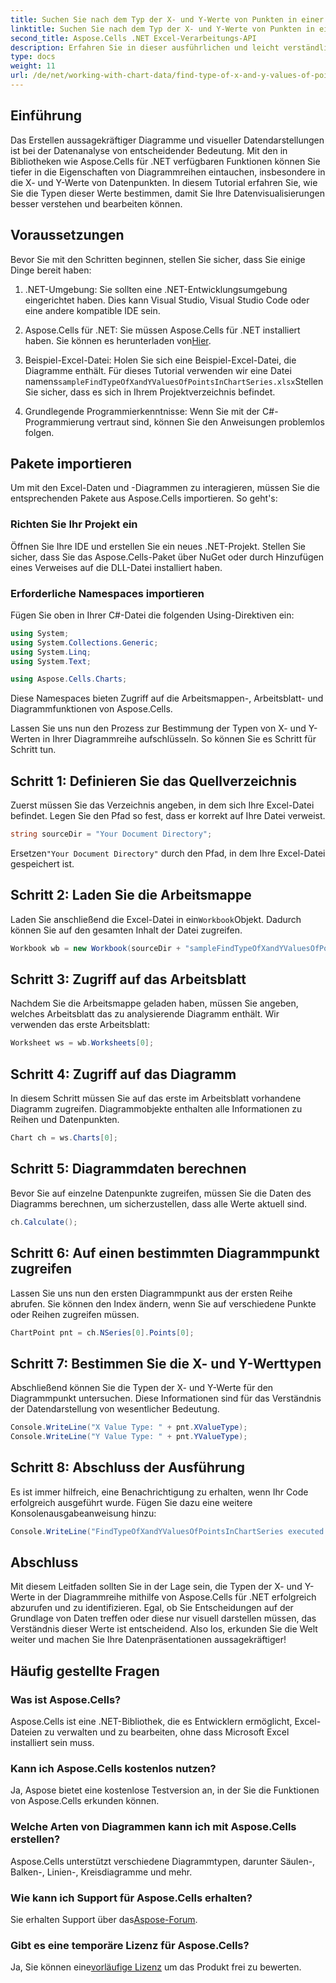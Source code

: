 ```yaml
---
title: Suchen Sie nach dem Typ der X- und Y-Werte von Punkten in einer Diagrammreihe
linktitle: Suchen Sie nach dem Typ der X- und Y-Werte von Punkten in einer Diagrammreihe
second_title: Aspose.Cells .NET Excel-Verarbeitungs-API
description: Erfahren Sie in dieser ausführlichen und leicht verständlichen Anleitung, wie Sie mit Aspose.Cells für .NET die Typen von X- und Y-Werten in Diagrammreihen finden.
type: docs
weight: 11
url: /de/net/working-with-chart-data/find-type-of-x-and-y-values-of-points-in-chart-series/
---
```

## Einführung

Das Erstellen aussagekräftiger Diagramme und visueller Datendarstellungen ist bei der Datenanalyse von entscheidender Bedeutung. Mit den in Bibliotheken wie Aspose.Cells für .NET verfügbaren Funktionen können Sie tiefer in die Eigenschaften von Diagrammreihen eintauchen, insbesondere in die X- und Y-Werte von Datenpunkten. In diesem Tutorial erfahren Sie, wie Sie die Typen dieser Werte bestimmen, damit Sie Ihre Datenvisualisierungen besser verstehen und bearbeiten können.

## Voraussetzungen

Bevor Sie mit den Schritten beginnen, stellen Sie sicher, dass Sie einige Dinge bereit haben:

1. .NET-Umgebung: Sie sollten eine .NET-Entwicklungsumgebung eingerichtet haben. Dies kann Visual Studio, Visual Studio Code oder eine andere kompatible IDE sein.
   
2.  Aspose.Cells für .NET: Sie müssen Aspose.Cells für .NET installiert haben. Sie können es herunterladen von[Hier](https://releases.aspose.com/cells/net/).

3.  Beispiel-Excel-Datei: Holen Sie sich eine Beispiel-Excel-Datei, die Diagramme enthält. Für dieses Tutorial verwenden wir eine Datei namens`sampleFindTypeOfXandYValuesOfPointsInChartSeries.xlsx`Stellen Sie sicher, dass es sich in Ihrem Projektverzeichnis befindet.

4. Grundlegende Programmierkenntnisse: Wenn Sie mit der C#-Programmierung vertraut sind, können Sie den Anweisungen problemlos folgen.

## Pakete importieren

Um mit den Excel-Daten und -Diagrammen zu interagieren, müssen Sie die entsprechenden Pakete aus Aspose.Cells importieren. So geht's:

### Richten Sie Ihr Projekt ein

Öffnen Sie Ihre IDE und erstellen Sie ein neues .NET-Projekt. Stellen Sie sicher, dass Sie das Aspose.Cells-Paket über NuGet oder durch Hinzufügen eines Verweises auf die DLL-Datei installiert haben.

### Erforderliche Namespaces importieren

Fügen Sie oben in Ihrer C#-Datei die folgenden Using-Direktiven ein:

```csharp
using System;
using System.Collections.Generic;
using System.Linq;
using System.Text;

using Aspose.Cells.Charts;
```

Diese Namespaces bieten Zugriff auf die Arbeitsmappen-, Arbeitsblatt- und Diagrammfunktionen von Aspose.Cells.

Lassen Sie uns nun den Prozess zur Bestimmung der Typen von X- und Y-Werten in Ihrer Diagrammreihe aufschlüsseln. So können Sie es Schritt für Schritt tun.

## Schritt 1: Definieren Sie das Quellverzeichnis

Zuerst müssen Sie das Verzeichnis angeben, in dem sich Ihre Excel-Datei befindet. Legen Sie den Pfad so fest, dass er korrekt auf Ihre Datei verweist.

```csharp
string sourceDir = "Your Document Directory";
```

 Ersetzen`"Your Document Directory"` durch den Pfad, in dem Ihre Excel-Datei gespeichert ist.

## Schritt 2: Laden Sie die Arbeitsmappe

 Laden Sie anschließend die Excel-Datei in ein`Workbook`Objekt. Dadurch können Sie auf den gesamten Inhalt der Datei zugreifen.

```csharp
Workbook wb = new Workbook(sourceDir + "sampleFindTypeOfXandYValuesOfPointsInChartSeries.xlsx");
```

## Schritt 3: Zugriff auf das Arbeitsblatt

Nachdem Sie die Arbeitsmappe geladen haben, müssen Sie angeben, welches Arbeitsblatt das zu analysierende Diagramm enthält. Wir verwenden das erste Arbeitsblatt:

```csharp
Worksheet ws = wb.Worksheets[0];
```

## Schritt 4: Zugriff auf das Diagramm

In diesem Schritt müssen Sie auf das erste im Arbeitsblatt vorhandene Diagramm zugreifen. Diagrammobjekte enthalten alle Informationen zu Reihen und Datenpunkten.

```csharp
Chart ch = ws.Charts[0];
```

## Schritt 5: Diagrammdaten berechnen

Bevor Sie auf einzelne Datenpunkte zugreifen, müssen Sie die Daten des Diagramms berechnen, um sicherzustellen, dass alle Werte aktuell sind.

```csharp
ch.Calculate();
```

## Schritt 6: Auf einen bestimmten Diagrammpunkt zugreifen

Lassen Sie uns nun den ersten Diagrammpunkt aus der ersten Reihe abrufen. Sie können den Index ändern, wenn Sie auf verschiedene Punkte oder Reihen zugreifen müssen.

```csharp
ChartPoint pnt = ch.NSeries[0].Points[0];
```

## Schritt 7: Bestimmen Sie die X- und Y-Werttypen

Abschließend können Sie die Typen der X- und Y-Werte für den Diagrammpunkt untersuchen. Diese Informationen sind für das Verständnis der Datendarstellung von wesentlicher Bedeutung.

```csharp
Console.WriteLine("X Value Type: " + pnt.XValueType);
Console.WriteLine("Y Value Type: " + pnt.YValueType);
```

## Schritt 8: Abschluss der Ausführung

Es ist immer hilfreich, eine Benachrichtigung zu erhalten, wenn Ihr Code erfolgreich ausgeführt wurde. Fügen Sie dazu eine weitere Konsolenausgabeanweisung hinzu:

```csharp
Console.WriteLine("FindTypeOfXandYValuesOfPointsInChartSeries executed successfully.");
```

## Abschluss

Mit diesem Leitfaden sollten Sie in der Lage sein, die Typen der X- und Y-Werte in der Diagrammreihe mithilfe von Aspose.Cells für .NET erfolgreich abzurufen und zu identifizieren. Egal, ob Sie Entscheidungen auf der Grundlage von Daten treffen oder diese nur visuell darstellen müssen, das Verständnis dieser Werte ist entscheidend. Also los, erkunden Sie die Welt weiter und machen Sie Ihre Datenpräsentationen aussagekräftiger!

## Häufig gestellte Fragen

### Was ist Aspose.Cells?
Aspose.Cells ist eine .NET-Bibliothek, die es Entwicklern ermöglicht, Excel-Dateien zu verwalten und zu bearbeiten, ohne dass Microsoft Excel installiert sein muss.

### Kann ich Aspose.Cells kostenlos nutzen?
Ja, Aspose bietet eine kostenlose Testversion an, in der Sie die Funktionen von Aspose.Cells erkunden können.

### Welche Arten von Diagrammen kann ich mit Aspose.Cells erstellen?
Aspose.Cells unterstützt verschiedene Diagrammtypen, darunter Säulen-, Balken-, Linien-, Kreisdiagramme und mehr.

### Wie kann ich Support für Aspose.Cells erhalten?
 Sie erhalten Support über das[Aspose-Forum](https://forum.aspose.com/c/cells/9).

### Gibt es eine temporäre Lizenz für Aspose.Cells?
 Ja, Sie können eine[vorläufige Lizenz](https://purchase.aspose.com/temporary-license/) um das Produkt frei zu bewerten.